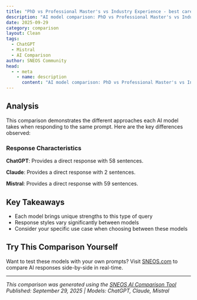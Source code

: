 ```yaml
---
title: "PhD vs Professional Master's vs Industry Experience - best career path?"
description: "AI model comparison: PhD vs Professional Master's vs Industry Experience - best career path?..."
date: 2025-09-29
category: comparison
layout: Clean
tags:
  - ChatGPT
  - Mistral
  - AI Comparison
author: SNEOS Community
head:
  - - meta
    - name: description
      content: "AI model comparison: PhD vs Professional Master's vs Industry Experience - best career path?..."
---
```


<ChatComparison
  title="PhD vs Professional Master's vs Industry Experience - best career path?"
  prompt="PhD vs Professional Master's vs Industry Experience - best career path?"
  :responses='{
    "ChatGPT": "Choosing between a PhD, a professional Master\u2019s degree, and gaining industry experience depends on your career goals, field of interest, and personal preferences. Here\u0027s a breakdown to help you understand the best path for you:\n\n### 1. PhD (Doctor of Philosophy)\n**Overview:**  \n- Focuses on deep research and contributing new knowledge to a field.  \n- Typically involves 3-6 years of study including coursework, research, and dissertation.\n\n**Pros:**  \n- Specializes you as an expert in a niche area.  \n- Opens doors to academia, research institutions, and R\u0026D roles.  \n- Can lead to senior technical roles in certain industries (e.g., biotech, AI, engineering).  \n- Potentially higher earning potential in technical leadership over the long term.\n\n**Cons:**  \n- Long time commitment with often lower pay during study.  \n- May overqualify you for some industry roles.  \n- Academic path can be highly competitive and uncertain.\n\n**Best for you if:**  \n- You enjoy research and deep intellectual challenges.  \n- You want to work in academia or a research-intensive role.  \n- Your field values advanced research credentials (e.g., sciences, engineering).\n\n---\n\n### 2. Professional Master\u2019s Degree (e.g., MBA, M.Eng, M.S. in Data Science)\n**Overview:**  \n- Typically 1-2 years focused on practical skills, advanced knowledge, and professional development.  \n- Often includes internships, projects, or industry collaboration.\n\n**Pros:**  \n- Builds specialized skills with a stronger emphasis on application.  \n- Shorter duration than PhD, quicker return on investment.  \n- Networking opportunities with peers and industry partners.  \n- Can lead to management roles, advanced technical positions, or career switches.\n\n**Cons:**  \n- Still requires time and tuition cost.  \n- May not be as research-intense, limiting some R\u0026D opportunities.  \n- Less depth than a PhD for research roles.\n\n**Best for you if:**  \n- You want to advance or pivot your career quickly.  \n- You prefer practical knowledge over theoretical research.  \n- Your target roles value professional credentials (e.g., product management, data science, engineering leadership).\n\n---\n\n### 3. Industry Experience\n**Overview:**  \n- Direct work experience in your field, building skills on the job.  \n- Can include internships, full-time jobs, startups, or freelancing.\n\n**Pros:**  \n- Immediate income and career progression.  \n- Real-world skills and professional network development.  \n- Often highly valued by employers looking for practical problem-solving.  \n- Flexibility to learn diverse skills and switch roles.\n\n**Cons:**  \n- Can be harder to pivot into research-heavy or highly specialized roles later.  \n- May plateau without advanced credentials.  \n- Some industries value formal degrees highly for senior positions.\n\n**Best for you if:**  \n- You want hands-on experience and rapid career advancement.  \n- You prefer learning on the job versus formal education.  \n- Your field values experience (e.g., software development, sales, marketing).\n\n---\n\n### Summary Table:\n\n| Path                   | Duration        | Focus              | Benefits                          | Ideal For                       |\n|------------------------|-----------------|--------------------|---------------------------------|--------------------------------|\n| **PhD**                | 3-6 years       | Research           | Expertise, academia, R\u0026D roles   | Researchers, academics          |\n| **Professional Master\u2019s** | 1-2 years       | Applied skills     | Skills upgrade, career pivot     | Professionals aiming for growth |\n| **Industry Experience** | Immediate       | Practical work     | Income, networking, skills       | Hands-on learners, fast movers  |\n\n---\n\n### Final Advice\n- **If you want to be a researcher or professor, go for a PhD.**  \n- **If you want to boost your career quickly with advanced skills, consider a professional Master\u2019s.**  \n- **If you prefer earning and progressing directly, gain industry experience.**  \n\nSometimes, a combination works best: start with industry, then pursue a Master\u2019s or PhD part-time or later to advance further. Consider your financial situation, passion for research, and long-term goals carefully before deciding.",
    "Mistral": "Choosing the best career path between pursuing a PhD, a professional master\u0027s degree, or gaining industry experience depends on your career goals, interests, and personal circumstances. Here\u0027s a breakdown of each path to help you make an informed decision:\n\n### PhD\n**Pros:**\n1. **Deep Expertise:** A PhD allows you to become an expert in a specific field, which can be highly valuable in academia, research, and certain specialized industries.\n2. **Research Opportunities:** Ideal for those interested in conducting original research and contributing to the knowledge base of their field.\n3. **Academic Career:** Essential for those aiming to become professors, researchers, or academic administrators.\n4. **Prestige:** A PhD can enhance your credibility and open doors to high-level positions in both academia and industry.\n\n**Cons:**\n1. **Time Commitment:** Typically takes 4-7 years to complete, which can delay entry into the workforce.\n2. **Financial Considerations:** Often involves lower stipends compared to industry salaries, and may require significant financial investment.\n3. **Limited Job Market:** Academic positions can be highly competitive, and industry roles may not always value a PhD as much as experience.\n\n### Professional Master\u0027s Degree\n**Pros:**\n1. **Shorter Duration:** Usually takes 1-2 years to complete, allowing for quicker entry into the workforce.\n2. **Practical Skills:** Often focuses on practical, industry-relevant skills and knowledge.\n3. **Networking:** Provides opportunities to build professional networks through internships, projects, and industry connections.\n4. **Career Advancement:** Can lead to higher-paying jobs and faster career progression compared to a bachelor\u0027s degree.\n\n**Cons:**\n1. **Cost:** Can be expensive, and financial aid may be limited compared to PhD programs.\n2. **Less Depth:** May not provide the same level of deep expertise as a PhD.\n3. **Competition:** The job market for master\u0027s degree holders can be competitive, especially in fields where experience is highly valued.\n\n### Industry Experience\n**Pros:**\n1. **Immediate Earning:** Start earning a salary right away, which can be financially beneficial.\n2. **Practical Knowledge:** Gain hands-on experience and practical skills that are highly valued by employers.\n3. **Networking:** Build a professional network through work experience, which can be crucial for career advancement.\n4. **Flexibility:** Allows for more flexibility in career choices and the ability to switch fields more easily.\n\n**Cons:**\n1. **Limited Depth:** May not provide the same level of theoretical knowledge and expertise as a PhD.\n2. **Career Ceiling:** Without advanced degrees, there may be a ceiling on career advancement in certain fields.\n3. **Competition:** Entry-level positions can be highly competitive, and progression may be slower without advanced education.\n\n### Considerations\n1. **Career Goals:** What are your long-term career aspirations? Do you want to be a researcher, a professor, a manager, or a specialist in a particular field?\n2. **Interests:** What are you passionate about? Do you enjoy research, teaching, or practical application of knowledge?\n3. **Financial Situation:** Can you afford the time and financial investment required for a PhD or master\u0027s degree?\n4. **Market Demand:** What is the job market like in your field of interest? Are there more opportunities for PhDs, master\u0027s degree holders, or experienced professionals?\n5. **Personal Circumstances:** Do you have family or personal commitments that might influence your decision?\n\n### Conclusion\nThere is no one-size-fits-all answer. Each path has its own advantages and disadvantages, and the best choice depends on your individual goals and circumstances. It may also be beneficial to seek advice from mentors, professors, or industry professionals who have experience in the field you are interested in."
  }'
  published-date="16:28"
/>

## Analysis

This comparison demonstrates the different approaches each AI model takes when responding to the same prompt. Here are the key differences observed:

### Response Characteristics

**ChatGPT**: Provides a direct response with 58 sentences. 

**Claude**: Provides a direct response with 2 sentences. 

**Mistral**: Provides a direct response with 59 sentences. 

## Key Takeaways

- Each model brings unique strengths to this type of query
- Response styles vary significantly between models
- Consider your specific use case when choosing between these models

## Try This Comparison Yourself

Want to test these models with your own prompts? Visit [SNEOS.com](https://sneos.com) to compare AI responses side-by-side in real-time.

---

*This comparison was generated using the [SNEOS AI Comparison Tool](https://sneos.com)*
*Published: September 29, 2025 | Models: ChatGPT, Claude, Mistral*
